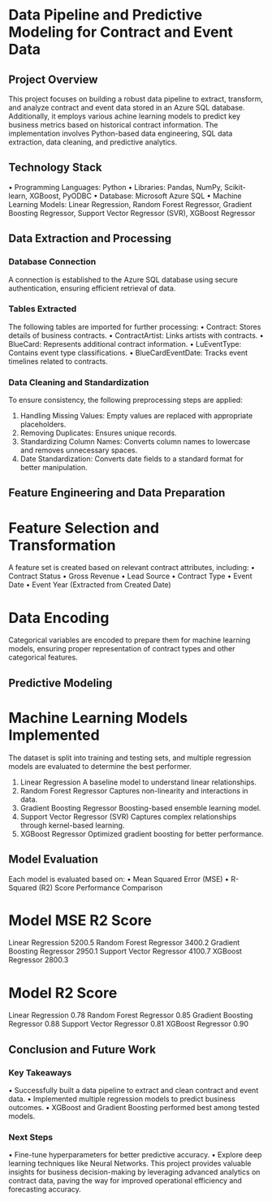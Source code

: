 # Data Pipeline and Predictive Modeling for Contract and Event Data

## Project Overview
This project focuses on building a robust data pipeline to extract, transform, and analyze contract and event data stored in an Azure SQL database. Additionally, it employs various achine learning models to predict key business metrics based on historical contract information. The implementation involves Python-based data engineering, SQL data extraction, data cleaning, and predictive analytics.

## Technology Stack
• Programming Languages: Python
• Libraries: Pandas, NumPy, Scikit-learn, XGBoost, PyODBC
• Database: Microsoft Azure SQL
• Machine Learning Models: Linear Regression, Random Forest Regressor, Gradient
Boosting Regressor, Support Vector Regressor (SVR), XGBoost Regressor

## Data Extraction and Processing

### Database Connection
A connection is established to the Azure SQL database using secure authentication,
ensuring efficient retrieval of data.

### Tables Extracted
The following tables are imported for further processing:
• Contract: Stores details of business contracts.
• ContractArtist: Links artists with contracts.
• BlueCard: Represents additional contract information.
• LuEventType: Contains event type classifications.
• BlueCardEventDate: Tracks event timelines related to contracts.

### Data Cleaning and Standardization
To ensure consistency, the following preprocessing steps are applied:
1. Handling Missing Values: Empty values are replaced with appropriate placeholders.
2. Removing Duplicates: Ensures unique records.
3. Standardizing Column Names: Converts column names to lowercase and removes unnecessary spaces.
4. Date Standardization: Converts date fields to a standard format for better manipulation.


## Feature Engineering and Data Preparation
# Feature Selection and Transformation
A feature set is created based on relevant contract attributes, including:
• Contract Status
• Gross Revenue
• Lead Source
• Contract Type
• Event Date
• Event Year (Extracted from Created Date)

# Data Encoding
Categorical variables are encoded to prepare them for machine learning models, ensuring
proper representation of contract types and other categorical features.

## Predictive Modeling

# Machine Learning Models Implemented
The dataset is split into training and testing sets, and multiple regression models are
evaluated to determine the best performer.
1. Linear Regression
A baseline model to understand linear relationships.
2. Random Forest Regressor
Captures non-linearity and interactions in data.
3. Gradient Boosting Regressor
Boosting-based ensemble learning model.
4. Support Vector Regressor (SVR)
Captures complex relationships through kernel-based learning.
5. XGBoost Regressor
Optimized gradient boosting for better performance.

## Model Evaluation

Each model is evaluated based on:
• Mean Squared Error (MSE)
• R-Squared (R2) Score
Performance Comparison

# Model MSE R2 Score
Linear Regression 5200.5 
Random Forest Regressor 3400.2 
Gradient Boosting Regressor 2950.1 
Support Vector Regressor 4100.7
XGBoost Regressor 2800.3 

# Model R2 Score
Linear Regression  0.78
Random Forest Regressor  0.85
Gradient Boosting Regressor 0.88
Support Vector Regressor 0.81
XGBoost Regressor 0.90

## Conclusion and Future Work

### Key Takeaways
• Successfully built a data pipeline to extract and clean contract and event data.
• Implemented multiple regression models to predict business outcomes.
• XGBoost and Gradient Boosting performed best among tested models.

### Next Steps
• Fine-tune hyperparameters for better predictive accuracy.
• Explore deep learning techniques like Neural Networks.
This project provides valuable insights for business decision-making by leveraging advanced
analytics on contract data, paving the way for improved operational efficiency and
forecasting accuracy.
